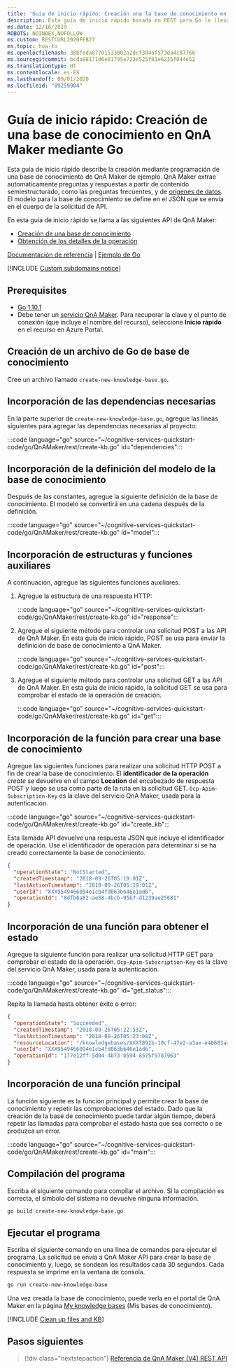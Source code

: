 ```yaml
---
title: 'Guía de inicio rápido: Creación una la base de conocimiento en QnA Maker con REST y Go'
description: Esta guía de inicio rápido basada en REST para Go le lleva por la creación de una base de conocimiento de QnA Maker de ejemplo mediante programación, que aparecerá en el panel de Azure de su cuenta de la API de Cognitive Services.
ms.date: 12/16/2019
ROBOTS: NOINDEX,NOFOLLOW
ms.custom: RESTCURL2020FEB27
ms.topic: how-to
ms.openlocfilehash: 38bfada87701533002a2dcf304af573da4c87766
ms.sourcegitcommit: bcda98171d6e81795e723e525f81e6235f044e52
ms.translationtype: HT
ms.contentlocale: es-ES
ms.lasthandoff: 09/01/2020
ms.locfileid: "89259904"
---
```

# <a name="quickstart-create-a-knowledge-base-in-qna-maker-using-go"></a>Guía de inicio rápido: Creación de una base de conocimiento en QnA Maker mediante Go

Esta guía de inicio rápido describe la creación mediante programación de una base de conocimiento de QnA Maker de ejemplo. QnA Maker extrae automáticamente preguntas y respuestas a partir de contenido semiestructurado, como las preguntas frecuentes, y de [orígenes de datos](../Concepts/knowledge-base.md). El modelo para la base de conocimiento se define en el JSON que se envía en el cuerpo de la solicitud de API.

En esta guía de inicio rápido se llama a las siguientes API de QnA Maker:
* [Creación de una base de conocimiento](https://docs.microsoft.com/rest/api/cognitiveservices/qnamaker/knowledgebase/create)
* [Obtención de los detalles de la operación](https://docs.microsoft.com/rest/api/cognitiveservices/qnamaker/operations/getdetails)

[Documentación de referencia](https://docs.microsoft.com/rest/api/cognitiveservices/qnamaker/knowledgebase) | [Ejemplo de Go](https://github.com/Azure-Samples/cognitive-services-qnamaker-go/blob/master/documentation-samples/quickstarts/create-knowledge-base/create-new-knowledge-base.go)

[!INCLUDE [Custom subdomains notice](../../../../includes/cognitive-services-custom-subdomains-note.md)]

## <a name="prerequisites"></a>Prerequisites

* [Go 1.10.1](https://golang.org/dl/)
* Debe tener un [servicio QnA Maker](../How-To/set-up-qnamaker-service-azure.md). Para recuperar la clave y el punto de conexión (que incluye el nombre del recurso), seleccione **Inicio rápido** en el recurso en Azure Portal.

## <a name="create-a-knowledge-base-go-file"></a>Creación de un archivo de Go de base de conocimiento

Cree un archivo llamado `create-new-knowledge-base.go`.

## <a name="add-the-required-dependencies"></a>Incorporación de las dependencias necesarias

En la parte superior de `create-new-knowledge-base.go`, agregue las líneas siguientes para agregar las dependencias necesarias al proyecto:

:::code language="go" source="~/cognitive-services-quickstart-code/go/QnAMaker/rest/create-kb.go" id="dependencies":::

## <a name="add-the-kb-model-definition"></a>Incorporación de la definición del modelo de la base de conocimiento
Después de las constantes, agregue la siguiente definición de la base de conocimiento. El modelo se convertirá en una cadena después de la definición.

:::code language="go" source="~/cognitive-services-quickstart-code/go/QnAMaker/rest/create-kb.go" id="model":::

## <a name="add-supporting-structures-and-functions"></a>Incorporación de estructuras y funciones auxiliares

A continuación, agregue las siguientes funciones auxiliares.

1. Agregue la estructura de una respuesta HTTP:

    :::code language="go" source="~/cognitive-services-quickstart-code/go/QnAMaker/rest/create-kb.go" id="response":::

1. Agregue el siguiente método para controlar una solicitud POST a las API de QnA Maker. En esta guía de inicio rápido, POST se usa para enviar la definición de base de conocimiento a QnA Maker.

    :::code language="go" source="~/cognitive-services-quickstart-code/go/QnAMaker/rest/create-kb.go" id="post":::

1. Agregue el siguiente método para controlar una solicitud GET a las API de QnA Maker. En esta guía de inicio rápido, la solicitud GET se usa para comprobar el estado de la operación de creación.

    :::code language="go" source="~/cognitive-services-quickstart-code/go/QnAMaker/rest/create-kb.go" id="get":::

## <a name="add-function-to-create-kb"></a>Incorporación de la función para crear una base de conocimiento

Agregue las siguientes funciones para realizar una solicitud HTTP POST a fin de crear la base de conocimiento. El **identificador de la operación** _create_ se devuelve en el campo **Location** del encabezado de respuesta POST y luego se usa como parte de la ruta en la solicitud GET. `Ocp-Apim-Subscription-Key` es la clave del servicio QnA Maker, usada para la autenticación.

:::code language="go" source="~/cognitive-services-quickstart-code/go/QnAMaker/rest/create-kb.go" id="create_kb":::

Esta llamada API devuelve una respuesta JSON que incluye el identificador de operación. Use el identificador de operación para determinar si se ha creado correctamente la base de conocimiento.

```JSON
{
  "operationState": "NotStarted",
  "createdTimestamp": "2018-09-26T05:19:01Z",
  "lastActionTimestamp": "2018-09-26T05:19:01Z",
  "userId": "XXX9549466094e1cb4fd063b646e1ad6",
  "operationId": "8dfb6a82-ae58-4bcb-95b7-d1239ae25681"
}
```

## <a name="add-function-to-get-status"></a>Incorporación de una función para obtener el estado

Agregue la siguiente función para realizar una solicitud HTTP GET para comprobar el estado de la operación. `Ocp-Apim-Subscription-Key` es la clave del servicio QnA Maker, usada para la autenticación.

:::code language="go" source="~/cognitive-services-quickstart-code/go/QnAMaker/rest/create-kb.go" id="get_status":::

Repita la llamada hasta obtener éxito o error:

```JSON
{
  "operationState": "Succeeded",
  "createdTimestamp": "2018-09-26T05:22:53Z",
  "lastActionTimestamp": "2018-09-26T05:23:08Z",
  "resourceLocation": "/knowledgebases/XXX7892b-10cf-47e2-a3ae-e40683adb714",
  "userId": "XXX9549466094e1cb4fd063b646e1ad6",
  "operationId": "177e12ff-5d04-4b73-b594-8575f9787963"
}
```
## <a name="add-main-function"></a>Incorporación de una función principal

La función siguiente es la función principal y permite crear la base de conocimiento y repetir las comprobaciones del estado. Dado que la creación de la base de conocimiento puede tardar algún tiempo, deberá repetir las llamadas para comprobar el estado hasta que sea correcto o se produzca un error.

:::code language="go" source="~/cognitive-services-quickstart-code/go/QnAMaker/rest/create-kb.go" id="main":::


## <a name="compile-the-program"></a>Compilación del programa
Escriba el siguiente comando para compilar el archivo. Si la compilación es correcta, el símbolo del sistema no devuelve ninguna información.

```bash
go build create-new-knowledge-base.go
```

## <a name="run-the-program"></a>Ejecutar el programa

Escriba el siguiente comando en una línea de comandos para ejecutar el programa. La solicitud se envía a QnA Maker API para crear la base de conocimiento y, luego, se sondean los resultados cada 30 segundos. Cada respuesta se imprime en la ventana de consola.

```bash
go run create-new-knowledge-base
```

Una vez creada la base de conocimiento, puede verla en el portal de QnA Maker en la página [My knowledge bases](https://www.qnamaker.ai/Home/MyServices) (Mis bases de conocimiento).

[!INCLUDE [Clean up files and KB](../../../../includes/cognitive-services-qnamaker-quickstart-cleanup-resources.md)]

## <a name="next-steps"></a>Pasos siguientes

> [!div class="nextstepaction"]
> [Referencia de QnA Maker (V4) REST API](https://go.microsoft.com/fwlink/?linkid=2092179)
